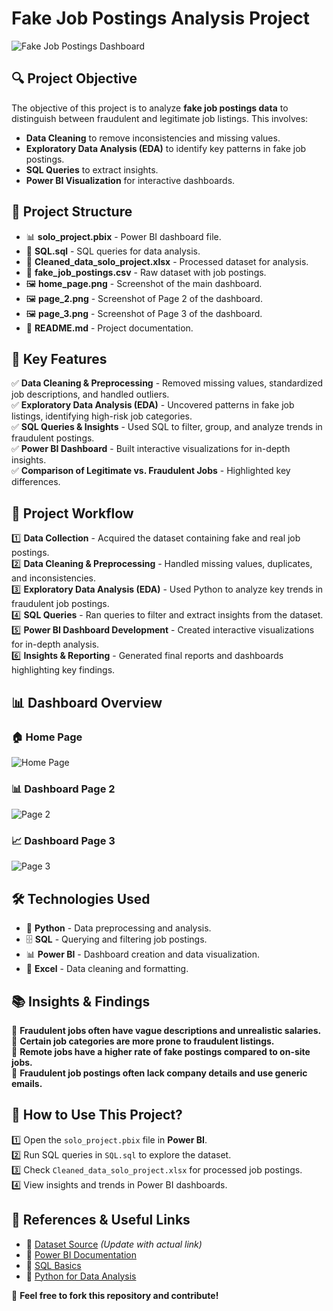 # **Fake Job Postings Analysis Project**  

![Fake Job Postings Dashboard](./home_page.png)  

## **🔍 Project Objective**  
The objective of this project is to analyze **fake job postings data** to distinguish between fraudulent and legitimate job listings. This involves:  
- **Data Cleaning** to remove inconsistencies and missing values.  
- **Exploratory Data Analysis (EDA)** to identify key patterns in fake job postings.  
- **SQL Queries** to extract insights.  
- **Power BI Visualization** for interactive dashboards.  

## **📂 Project Structure**  
- 📊 **solo_project.pbix** - Power BI dashboard file.  
- 📜 **SQL.sql** - SQL queries for data analysis.  
- 📂 **Cleaned_data_solo_project.xlsx** - Processed dataset for analysis.  
- 📂 **fake_job_postings.csv** - Raw dataset with job postings.  
- 🖼️ **home_page.png** - Screenshot of the main dashboard.  
- 🖼️ **page_2.png** - Screenshot of Page 2 of the dashboard.  
- 🖼️ **page_3.png** - Screenshot of Page 3 of the dashboard.  
- 📜 **README.md** - Project documentation.  

## **📌 Key Features**  
✅ **Data Cleaning & Preprocessing** - Removed missing values, standardized job descriptions, and handled outliers.  
✅ **Exploratory Data Analysis (EDA)** - Uncovered patterns in fake job listings, identifying high-risk job categories.  
✅ **SQL Queries & Insights** - Used SQL to filter, group, and analyze trends in fraudulent postings.  
✅ **Power BI Dashboard** - Built interactive visualizations for in-depth insights.  
✅ **Comparison of Legitimate vs. Fraudulent Jobs** - Highlighted key differences.  

## **🚀 Project Workflow**  
1️⃣ **Data Collection** - Acquired the dataset containing fake and real job postings.  
2️⃣ **Data Cleaning & Preprocessing** - Handled missing values, duplicates, and inconsistencies.  
3️⃣ **Exploratory Data Analysis (EDA)** - Used Python to analyze key trends in fraudulent job postings.  
4️⃣ **SQL Queries** - Ran queries to filter and extract insights from the dataset.  
5️⃣ **Power BI Dashboard Development** - Created interactive visualizations for in-depth analysis.  
6️⃣ **Insights & Reporting** - Generated final reports and dashboards highlighting key findings.  

## **📊 Dashboard Overview**  
### **🏠 Home Page**  
![Home Page](./home_page.png)  

### **📊 Dashboard Page 2**  
![Page 2](./page_2.png)  

### **📈 Dashboard Page 3**  
![Page 3](./page_3.png)  

## **🛠️ Technologies Used**  
- 🐍 **Python** - Data preprocessing and analysis.  
- 🗄️ **SQL** - Querying and filtering job postings.  
- 📊 **Power BI** - Dashboard creation and data visualization.  
- 📄 **Excel** - Data cleaning and formatting.  

## **📚 Insights & Findings**  
🔹 **Fraudulent jobs often have vague descriptions and unrealistic salaries.**  
🔹 **Certain job categories are more prone to fraudulent listings.**  
🔹 **Remote jobs have a higher rate of fake postings compared to on-site jobs.**  
🔹 **Fraudulent job postings often lack company details and use generic emails.**  

## **📌 How to Use This Project?**  
1️⃣ Open the `solo_project.pbix` file in **Power BI**.  
2️⃣ Run SQL queries in `SQL.sql` to explore the dataset.  
3️⃣ Check `Cleaned_data_solo_project.xlsx` for processed job postings.  
4️⃣ View insights and trends in Power BI dashboards.  

## **📖 References & Useful Links**  
- 📌 [Dataset Source](#) *(Update with actual link)*  
- 📌 [Power BI Documentation](https://learn.microsoft.com/en-us/power-bi/)  
- 📌 [SQL Basics](https://www.w3schools.com/sql/)  
- 📌 [Python for Data Analysis](https://realpython.com/)  

🚀 **Feel free to fork this repository and contribute!**  
